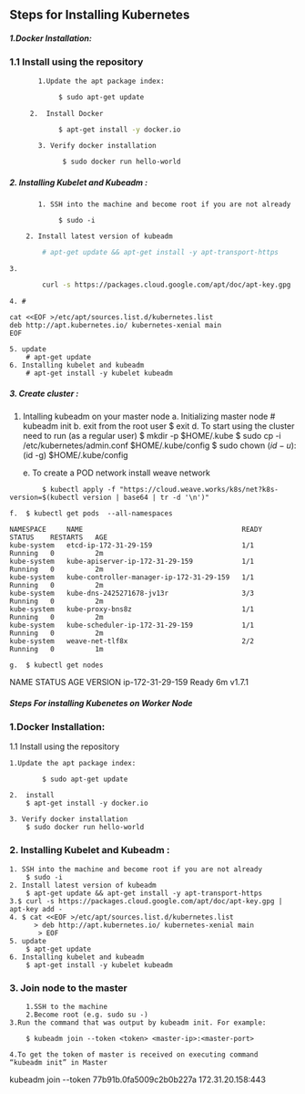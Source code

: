<p align="center">
<h2> Steps for Installing Kubernetes </h2>
</p>

##### 1.Docker Installation:
 
   ### 1.1 Install using the repository
      
	       1.Update the apt package index:
```bash	     
    		$ sudo apt-get update
```	 
         2.  Install Docker
```bash	          
	      	$ apt-get install -y docker.io
```
	       3. Verify docker installation
```bash         
		     $ sudo docker run hello-world
```
##### 2. Installing Kubelet and Kubeadm : 
	       1. SSH into the machine and become root if you are not already
``` 
			$ sudo -i
```   
		2. Install latest version of kubeadm  
```bash 		
	 	# apt-get update && apt-get install -y apt-transport-https
```		
	3. 
```bash	
		curl -s https://packages.cloud.google.com/apt/doc/apt-key.gpg | apt-key add -
```		
	4. #  
```
cat <<EOF >/etc/apt/sources.list.d/kubernetes.list 
deb http://apt.kubernetes.io/ kubernetes-xenial main 
EOF
```
	5. update
		# apt-get update
	6. Installing kubelet and kubeadm
		# apt-get install -y kubelet kubeadm

##### 3. Create cluster : 
1. Intalling kubeadm on your master node
	a. Initializing master node
		# kubeadm init 
	b. exit from the root user
		$ exit
	d. To start using the cluster need to run (as a regular user)
		$ mkdir -p $HOME/.kube
		$ sudo cp -i /etc/kubernetes/admin.conf $HOME/.kube/config
		$ sudo chown $(id -u):$(id -g) $HOME/.kube/config

	
	e. To create a POD network install weave network
```
		$ kubectl apply -f "https://cloud.weave.works/k8s/net?k8s-version=$(kubectl version | base64 | tr -d '\n')"
```		
		
	f.  $ kubectl get pods  --all-namespaces
```
NAMESPACE     NAME                                       READY     STATUS    RESTARTS   AGE
kube-system   etcd-ip-172-31-29-159                      1/1       Running   0          2m
kube-system   kube-apiserver-ip-172-31-29-159            1/1       Running   0          2m
kube-system   kube-controller-manager-ip-172-31-29-159   1/1       Running   0          2m
kube-system   kube-dns-2425271678-jv13r                  3/3       Running   0          2m
kube-system   kube-proxy-bns8z                           1/1       Running   0          2m
kube-system   kube-scheduler-ip-172-31-29-159            1/1       Running   0          2m
kube-system   weave-net-tlf8x                            2/2       Running   0          1m
 ```	
	g.  $ kubectl get nodes
NAME               	STATUS    AGE       VERSION
ip-172-31-29-159   	Ready        6m           v1.7.1 
 
##### Steps For installing Kubenetes on Worker Node

### 1.Docker Installation:	
   
   1.1 Install using the repository
      
	1.Update the apt package index:
	     
    		$ sudo apt-get update
	
	2.  install
		$ apt-get install -y docker.io

  	3. Verify docker installation
		$ sudo docker run hello-world

### 2. Installing Kubelet and Kubeadm : 
	1. SSH into the machine and become root if you are not already
		$ sudo -i
	2. Install latest version of kubeadm  
	 	$ apt-get update && apt-get install -y apt-transport-https
	3.$ curl -s https://packages.cloud.google.com/apt/doc/apt-key.gpg | apt-key add -
	4. $ cat <<EOF >/etc/apt/sources.list.d/kubernetes.list
	      > deb http://apt.kubernetes.io/ kubernetes-xenial main
	       > EOF
	5. update
		$ apt-get update
	6. Installing kubelet and kubeadm
		$ apt-get install -y kubelet kubeadm
### 3. Join node to the master
       	1.SSH to the machine 
     	2.Become root (e.g. sudo su -) 
 	3.Run the command that was output by kubeadm init. For example:
```	
	$ kubeadm join --token <token> <master-ip>:<master-port>
```
	4.To get the token of master is received on executing command  “kubeadm init” in Master



kubeadm join --token 77b91b.0fa5009c2b0b227a 172.31.20.158:443
